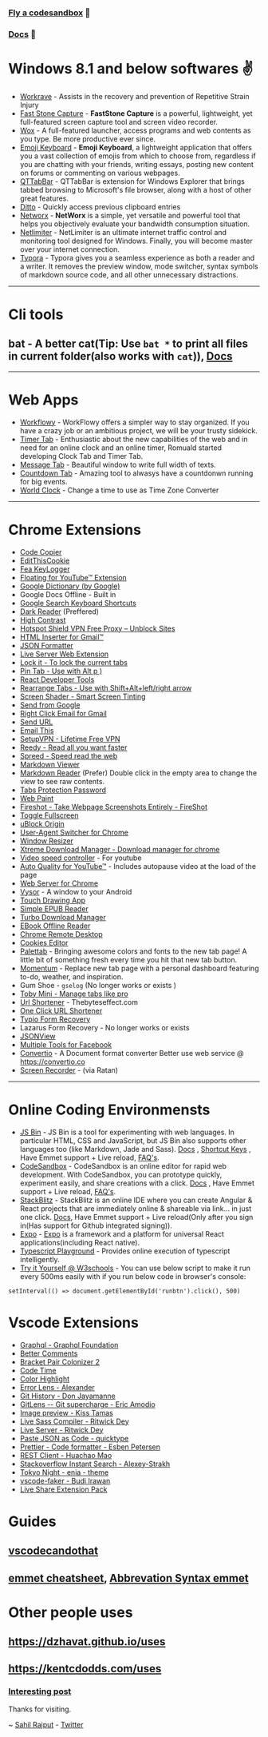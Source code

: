 ### [Fly a codesandbox](http://flycodesandbox.netlify.app/) 🚀

### [Docs](https://reverberate.ml/docs) 🎪

# **Windows 8.1 and below softwares ✌️**

- [Workrave](https://sourceforge.net/projects/workrave/) - Assists in the recovery and prevention of Repetitive Strain Injury
- [Fast Stone Capture](http://reverberate.ml/softwares/fscapture.rar) - **FastStone Capture** is a powerful, lightweight, yet full-featured screen capture tool and screen video recorder.
- [Wox](http://www.wox.one/) - A full-featured launcher, access programs and web contents as you type. Be more productive ever since.
- [Emoji Keyboard](https://www.softpedia.com/get/Internet/Chat/Other-Chat-Tools/Emoji-Keyboard.shtml) - **Emoji Keyboard**, a lightweight application that offers you a vast collection of emojis from which to choose from, regardless if you are chatting with your friends, writing essays, posting new content on forums or commenting on various webpages.
- [QTTabBar](https://sourceforge.net/projects/qttabbar/) - QTTabBar is extension for Windows Explorer that brings tabbed browsing to Microsoft's file browser, along with a host of other great features.
- [Ditto](https://sourceforge.net/projects/ditto-cp/) - Quickly access previous clipboard entries
- [Networx](https://reverberate.ml/softwares/networx.exe) - **NetWorx** is a simple, yet versatile and powerful tool that helps you objectively evaluate your bandwidth consumption situation.
- [Netlimiter](https://www.netlimiter.com/) - NetLimiter is an ultimate internet traffic control and monitoring tool designed for Windows. Finally, you will become master over your internet connection.
- [Typora](https://typora.io/#windows) - Typora gives you a seamless experience as both a reader and a writer. It removes the preview window, mode switcher, syntax symbols of markdown source code, and all other unnecessary distractions.

***

# Cli tools

## bat - A better cat(Tip: Use `bat *` to print all files in current folder(also works with `cat`)),      [Docs](https://github.com/sharkdp/bat)

***

# Web Apps

- [Workflowy](https://workflowy.com/) - WorkFlowy offers a simpler way to stay organized. If you have a crazy job or an ambitious project, we will be your trusty sidekick.
- [Timer Tab](https://www.timer-tab.com/) - Enthusiastic about the new capabilities of the web and in need for an online clock and an online timer, Romuald started developing Clock Tab and Timer Tab.
- [Message Tab](https://www.clocktab.com/msg-tab) - Beautiful window to write full width of texts.
- [Countdown Tab](https://www.clocktab.com/countdown) - Amazing tool to alwasys have a countdonwn running for big events.
- [World Clock](https://www.clocktab.com/world-clock) - Change a time to use as Time Zone Converter



***

# Chrome Extensions

- [Code Copier](https://chrome.google.com/webstore/detail/code-copier/polidkhcaghmmijeemenkiloblpdfphp/related?hl=en)
- [EditThisCookie](https://chrome.google.com/webstore/detail/editthiscookie/fngmhnnpilhplaeedifhccceomclgfbg?hl=en) 
- [Fea KeyLogger](https://chrome.google.com/webstore/detail/fea-keylogger/fgkghpghjcbfcflhoklkcincndlpobja?hl=en)
- [Floating for YouTube™ Extension](https://chrome.google.com/webstore/detail/floating-for-youtube/jjphmlaoffndcnecccgemfdaaoighkel) 
- [Google Dictionary (by Google)](https://chrome.google.com/webstore/detail/google-dictionary-by-goog/mgijmajocgfcbeboacabfgobmjgjcoja?hl=en) 
- Google Docs Offline - Built in
- [Google Search Keyboard Shortcuts](https://chrome.google.com/webstore/detail/google-search-keyboard-sh/iobmefdldoplhmonnnkchglfdeepnfhd?hl=en) 
- [Dark Reader](https://chrome.google.com/webstore/detail/dark-reader/eimadpbcbfnmbkopoojfekhnkhdbieeh?hl=en) (Preffered)
- [High Contrast](https://chrome.google.com/webstore/detail/high-contrast/djcfdncoelnlbldjfhinnjlhdjlikmph?hl=en) 
- [Hotspot Shield VPN Free Proxy – Unblock Sites](https://chrome.google.com/webstore/detail/hotspot-shield-free-vpn-p/nlbejmccbhkncgokjcmghpfloaajcffj?hl=en) 
- [HTML Inserter for Gmail™](https://chrome.google.com/webstore/detail/html-inserter-for-gmail/obngoldljmnnpggbekneikaohbeflbee?hl=en) 
- [JSON Formatter](https://chrome.google.com/webstore/detail/json-formatter/bcjindcccaagfpapjjmafapmmgkkhgoa?hl=en)
- [Live Server Web Extension](https://chrome.google.com/webstore/detail/live-server-web-extension/fiegdmejfepffgpnejdinekhfieaogmj)
- [Lock it - To lock the current tabs](https://chrome.google.com/webstore/detail/lock-it/magjmoeipkknhmpcojpeomlfgaofhfho?hl=en)
- [Pin Tab - Use with Alt p )](https://chrome.google.com/webstore/detail/pin-tab/dgldedkigbbalaioohedddpameekglma?hl=en)
- [React Developer Tools](https://chrome.google.com/webstore/detail/react-developer-tools/fmkadmapgofadopljbjfkapdkoienihi?hl=en) 
- [Rearrange Tabs - Use with Shift+Alt+left/right arrow](https://chrome.google.com/webstore/detail/rearrange-tabs/ccnnhhnmpoffieppjjkhdakcoejcpbga)
- [Screen Shader - Smart Screen Tinting](https://chrome.google.com/webstore/detail/screen-shader-smart-scree/fmlboobidmkelggdainpknloccojpppi?hl=en) 
- [Send from Google](https://chrome.google.com/webstore/detail/send-from-gmail-by-google/pgphcomnlaojlmmcjmiddhdapjpbgeoc?hl=en)
- [Right Click Email for Gmail](https://chrome.google.com/webstore/detail/right-click-email-for-gma/dnlfochnjjonhempkinfokflaclicokg?hl=en)
- [Send URL](https://chrome.google.com/webstore/detail/send-url/fmanefafgomooabofffoidipbfdbjilh)
- [Email This](https://chrome.google.com/webstore/detail/email-this/lgblkllcjgihfnlefhnnpppndbbjallh)
- [SetupVPN - Lifetime Free VPN](https://chrome.google.com/webstore/detail/setupvpn-lifetime-free-vp/oofgbpoabipfcfjapgnbbjjaenockbdp) 
- [Reedy - Read all you want faster](https://chrome.google.com/webstore/detail/reedy/ihbdojmggkmjbhfflnchljfkgdhokffj?hl=en)
- [Spreed - Speed read the web](https://chrome.google.com/webstore/detail/spreed-speed-read-the-web/ipikiaejjblmdopojhpejjmbedhlibno?hl=en) 
- [Markdown Viewer](https://chrome.google.com/webstore/detail/markdown-viewer/ckkdlimhmcjmikdlpkmbgfkaikojcbjk?hl=en) 
- [Markdown Reader](https://chrome.google.com/webstore/detail/markdown-reader/gpoigdifkoadgajcincpilkjmejcaanc?hl=en) (Prefer) Double click in the empty area to change the view to see raw contents. 
- [Tabs Protection Password](https://chrome.google.com/webstore/detail/tabs-protection-password/ldphmgppmllkbknkbjkhpimlgjgkbogp?hl=en)
- [Web Paint](https://chrome.google.com/webstore/detail/web-paint/emeokgokialpjadjaoeiplmnkjoaegng?hl=en) 
- [Fireshot - Take Webpage Screenshots Entirely - FireShot](https://chrome.google.com/webstore/detail/take-webpage-screenshots/mcbpblocgmgfnpjjppndjkmgjaogfceg?hl=en) 
- [Toggle Fullscreen](https://chrome.google.com/webstore/detail/toggle-fullscreen/ddpejemcmlhbjppfdndmonifbiaindkl?hl=en) 
- [uBlock Origin](https://chrome.google.com/webstore/detail/ublock-origin/cjpalhdlnbpafiamejdnhcphjbkeiagm?hl=en)
- [User-Agent Switcher for Chrome](https://chrome.google.com/webstore/detail/user-agent-switcher-for-c/djflhoibgkdhkhhcedjiklpkjnoahfmg#:~:text=The%20User%2DAgent%20Switcher%20for,want%20to%20spoof%20every%20time.) 
- [Window Resizer](https://chrome.google.com/webstore/detail/window-resizer/kkelicaakdanhinjdeammmilcgefonfh?hl=en) 
- [Xtreme Download Manager - Download manager for chrome](https://chrome.google.com/webstore/detail/xtreme-download-manager/dkckaoghoiffdbomfbbodbbgmhjblecj?hl=en) 
- [Video speed controller](https://chrome.google.com/webstore/detail/video-speed-controller/nffaoalbilbmmfgbnbgppjihopabppdk) - For youtube
- [Auto Quality for YouTube™](https://chrome.google.com/webstore/detail/auto-quality-for-youtube/iaddfgegjgjelgkanamleadckkpnjpjc) - Includes autopause video at the load of the page
- [Web Server for Chrome](https://chrome.google.com/webstore/detail/web-server-for-chrome/ofhbbkphhbklhfoeikjpcbhemlocgigb)
- [Vysor](https://chrome.google.com/webstore/detail/vysor/gidgenkbbabolejbgbpnhbimgjbffefm) - A window to your Android
- [Touch Drawing App](https://chrome.google.com/webstore/detail/touch-drawing-app/knegnmjmhjjnmpfidlhnjcajmbmhdnbm?hl=en) 
- [Simple EPUB Reader](https://chrome.google.com/webstore/detail/simple-epub-reader/ojhbgcchcbdjdenibfmjofobklkkhofc?hl=en) 
- [Turbo Download Manager](https://chrome.google.com/webstore/detail/turbo-download-manager/kemfccojgjoilhfmcblgimbggikekjip?hl=en) 
- [EBook Offline Reader](https://chrome.google.com/webstore/detail/ebook-offline-reader/fkidldjfpemdgkehdhkoehplkbkcadfa?hl=en) 
- [Chrome Remote Desktop](https://chrome.google.com/webstore/detail/chrome-remote-desktop/inomeogfingihgjfjlpeplalcfajhgai?hl=en) 
- [Cookies Editor](https://chrome.google.com/webstore/detail/cookie-editor/hlkenndednhfkekhgcdicdfddnkalmdm?hl=en)
- [Palettab](https://chrome.google.com/webstore/detail/palettab/bidckpnndigbjhmojikkhmejkfkpgoih) - Bringing awesome colors and fonts to the new tab page! A little bit of something fresh every time you hit that new tab button.
- [Momentum](https://chrome.google.com/webstore/detail/momentum/laookkfknpbbblfpciffpaejjkokdgca?hl=en) - Replace new tab page with a personal dashboard featuring to-do, weather, and inspiration.
- Gum Shoe - `gselog` (No longer works or exists )
- [Toby Mini - Manage tabs like pro](https://chrome.google.com/webstore/detail/toby-mini/gfdcgfhkelkdmglklfbndgopaihmoeci?hl=en)
- [Url Shortener](https://chrome.google.com/webstore/detail/url-shortener/godoifjoiadanijplaghmhgfeffnblib?hl=en) - Thebyteseffect.com
- [One Click URL Shortener](https://chrome.google.com/webstore/detail/one-click-url-shortener/cichlcgnjaligjecionjenelebebcbpb)
- [Typio Form Recovery](https://chrome.google.com/webstore/detail/typio-form-recovery/djkbihbnjhkjahbhjaadbepppbpoedaa?hl=en)
- Lazarus Form Recovery - No longer works or exists
- [JSONView](https://chrome.google.com/webstore/detail/jsonview/chklaanhfefbnpoihckbnefhakgolnmc?hl=en)
- [Multiple Tools for Facebook](https://chrome.google.com/webstore/detail/multiple-tools-for-facebo/eojdckfcadamkapabechhbnkleligand)
- [Convertio](https://chrome.google.com/webstore/detail/convertio/eppjkefeiehhflmgkhdooajgbkkegpcl?hl=en) - A Document format converter Better use web service @ https://convertio.co 
- [Screen Recorder](https://chrome.google.com/webstore/detail/screen-recorder/hniebljpgcogalllopnjokppmgbhaden/related?hl=en) - (via Ratan)

***

# Online Coding Environmensts

- [JS Bin](https://jsbin.com/) - JS Bin is a tool for experimenting with web languages. In particular HTML, CSS and JavaScript, but JS Bin also supports other languages too (like Markdown, Jade and Sass). [Docs](https://jsbin.com/help/getting-started/) , [Shortcut Keys](https://jsbin.com/help/keyboard-shortcuts/) , Have Emmet support + Live reload, [FAQ's](https://jsbin.com/help/faq/).
- [CodeSandbox](https://codesandbox.io/) - CodeSandbox is an online editor for rapid web development. With CodeSandbox, you can prototype quickly, experiment easily, and share creations with a click. [Docs](https://codesandbox.io/docs) , Have Emmet support + Live reload, [FAQ's](https://codesandbox.io/docs/faq).
- [StackBlitz](https://stackblitz.com/) - StackBlitz is an online IDE where you can create Angular & React projects that are immediately online & shareable via link… in just one click. [Docs](https://developer.stackblitz.com/docs/platform/), Have Emmet support + Live reload(Only after you sign in(Has support for Github integrated signing)).
- [Expo](https://expo.io/) - [Expo](http://expo.io/) is a framework and a platform for universal React applications(including React native).
- [Typescript Playground](https://www.typescriptlang.org/play?#code/Q) - Provides online execution of typescript intelligently.
- [Try it Yourself @ W3schools](https://www.w3schools.com/html/tryit.asp?filename=tryhtml_default) - You can use below script to make it run every 500ms easily with if you run below code in browser's console:

`setInterval(() => document.getElementById('runbtn').click(), 500)`

# Vscode Extensions

- [Graphql - Graphql Foundation](https://marketplace.visualstudio.com/items?itemName=GraphQL.vscode-graphql)
- [Better Comments](https://marketplace.visualstudio.com/items?itemName=aaron-bond.better-comments)
- [Bracket Pair Colonizer 2](https://marketplace.visualstudio.com/items?itemName=CoenraadS.bracket-pair-colorizer-2)
- [Code Time](https://marketplace.visualstudio.com/items?itemName=softwaredotcom.swdc-vscode)
- [Color Highlight](https://marketplace.visualstudio.com/items?itemName=naumovs.color-highlight)
- [Error Lens - Alexander](https://marketplace.visualstudio.com/items?itemName=usernamehw.errorlens)
- [Git History - Don Jayamanne](https://marketplace.visualstudio.com/items?itemName=donjayamanne.githistory)
- [GitLens -- Git supercharge - Eric Amodio](https://marketplace.visualstudio.com/items?itemName=eamodio.gitlens)
- [Image preview - Kiss Tamas](https://marketplace.visualstudio.com/items?itemName=kisstkondoros.vscode-gutter-preview)
- [Live Sass Compiler - Ritwick Dey](https://marketplace.visualstudio.com/items?itemName=ritwickdey.live-sass)
- [Live Server - Ritwick Dey](https://marketplace.visualstudio.com/items?itemName=ritwickdey.LiveServer)
- [Paste JSON as Code - quicktype](https://marketplace.visualstudio.com/items?itemName=quicktype.quicktype)
- [Prettier - Code formatter - Esben Petersen](https://marketplace.visualstudio.com/items?itemName=esbenp.prettier-vscode)
- [REST Client  - Huachao Mao](https://marketplace.visualstudio.com/items?itemName=humao.rest-client)
- [Stackoverflow Instant Search - Alexey-Strakh](https://marketplace.visualstudio.com/items?itemName=Alexey-Strakh.stackoverflow-search)
- [Tokyo Night - enia - theme](https://vscodethemes.com/e/enkia.tokyo-night)
- [vscode-faker - Budi Irawan](https://marketplace.visualstudio.com/items?itemName=deerawan.vscode-faker)
- [Live Share Extension Pack](https://marketplace.visualstudio.com/items?itemName=MS-vsliveshare.vsliveshare-pack)

# Guides

## [vscodecandothat](https://www.vscodecandothat.com/)

## [emmet cheatsheet](https://docs.emmet.io/cheat-sheet/), [Abbrevation Syntax emmet](https://docs.emmet.io/abbreviations/syntax/)

# Other people uses

## https://dzhavat.github.io/uses

## https://kentcdodds.com/uses

### [Interesting post](https://dev.to/nickytonline/do-you-have-a-uses-page-5b82)



Thanks for visiting.

~ [Sahil Rajput](https://twitter.com/freakstarrocks) - [Twitter](https://twitter.com/freakstarrocks)
